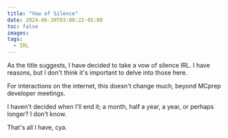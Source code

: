 ```yaml
---
title: "Vow of Silence"
date: 2024-06-30T03:08:22-05:00
toc: false
images:
tags:
  - IRL 
---
```


As the title suggests, I have decided to take a vow of silence IRL. I have reasons, but I don't think it's important to delve into those here.

For interactions on the internet, this doesn't change much, beyond MCprep developer meetings.

I haven't decided when I'll end it; a month, half a year, a year, or perhaps longer? I don't know.

That's all I have, cya.
